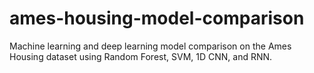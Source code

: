 # ames-housing-model-comparison
Machine learning and deep learning model comparison on the Ames Housing dataset using Random Forest, SVM, 1D CNN, and RNN.

